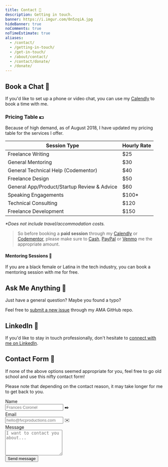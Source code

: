 ```yaml
---
title: Contact 📨
description: Getting in touch.
banner: https://i.imgur.com/0n5zqiA.jpg
hideBanner: true
noComments: true
noTimeEstimate: true
aliases:
  - /contact/
  - /getting-in-touch/
  - /get-in-touch/
  - /about/contact/
  - /contact/donate/
  - /donate/
---
```


## Book a Chat 📅

If you'd like to set up a phone or video chat, you can use my [Calendly](https://calendly.com/fvcproductions) to book a time with me.

### Pricing Table 💵

Because of high demand, as of August 2018, I have updated my pricing table for the services I offer.

| Session Type                                | Hourly Rate |
| ------------------------------------------- | ----------- |
| Freelance Writing                           | $25         |
| General Mentoring                           | $30         |
| General Technical Help (Codementor)         | $40         |
| Freelance Design                            | $50         |
| General App/Product/Startup Review & Advice | $60         |
| Speaking Engagements                        | $100*       |
| Technical Consulting                        | $120        |
| Freelance Development                       | $150        |

_\*Does not include travel/accommodation costs._

> So before booking a **paid session** through my [Calendly](https://calendly.com/fvcproductions)  or [Codementor](https://www.codementor.io/fvcproductions), please make sure to [Cash](https://cash.me/$fvcprdxs), [PayPal](https://paypal.me/fvcproductions) or [Venmo](https://venmo.com/fvcproductions) me the appropriate amount.

#### Mentoring Sessions 💛️

If you are a black female or Latina in the tech industry, you can book a mentoring session with me for free.

## Ask Me Anything 🤔️

Just have a general question? Maybe you found a typo?

Feel free to [submit a new issue](https://github.com/fvcproductions/ama/issues/new) through my AMA GitHub repo.

## LinkedIn 💼️

If you'd like to stay in touch professionally, don't hesitate to [connect with me on LinkedIn](https://linkedin.com/in/fvcproductions).

## Contact Form 📼

If none of the above options seemed appropriate for you, feel free to go old school and use this nifty contact form!

Please note that depending on the contact reason, it may take longer for me to get back to you.

<section class="contact-form">
  <form method="POST" action="https://formspree.io/hello@fvcproductions.com">
    <input type="hidden" name="_subject" value="FVCproductions - New Contact Message">
    <div class="field">
      <label class="label">Name</label>
      <div class="control has-icons-left">
        <input class="input" aria-label="Name" autocomplete="on" type="text" name="name" placeholder="Frances Coronel">
        <span class="icon is-small is-left">
          ✒️
        </span>
      </div>
    </div>
    <div class="field">
      <label class="label">Email</label>
      <div class="control has-icons-left">
        <input class="input" aria-label="Email" autocomplete="on" type="email" name="email" placeholder="hello@fvcproductions.com">
        <span class="icon is-small is-left">
          ✉️
        </span>
      </div>
    </div>
    <div class="field">
      <label class="label">Message</label>
      <div class="control">
        <textarea class="textarea" aria-label="Message" spellcheck="true" rows="5" name="message" id="message" placeholder="I want to contact you about..."></textarea>
      </div>
    </div>
    <div class="field is-grouped">
      <div class="control">
        <button type="submit" class="button is-primary">Send message</button>
      </div>
    </div>
  </form>
</section>
